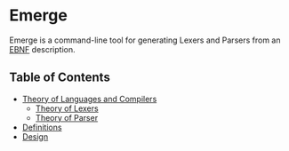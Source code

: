 # Emerge

Emerge is a command-line tool for generating Lexers and Parsers from an
[EBNF](https://en.wikipedia.org/wiki/Extended_Backus%E2%80%93Naur_form) description.

## Table of Contents

  - [Theory of Languages and Compilers](./1-theory.md)
      - [Theory of Lexers](./2-lexer-theory.md)
      - [Theory of Parser](./3-parser-theory.md)
  - [Definitions](./4-definitions.md)
  - [Design](./5-design.md)
